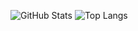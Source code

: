 ![GitHub Stats](https://github-readme-stats.vercel.app/api?username=lolikonloli&count_private=true&card_width=400px&line_height=28)
![Top Langs](https://github-readme-stats.vercel.app/api/top-langs/?username=lolikonloli&hide=qml,javascript,html,css,qmake,assembly,cmake&layout=compact&langs_count=10)
